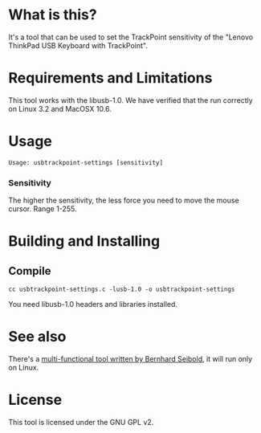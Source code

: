 What is this?
=============

It's a tool that can be used to set the TrackPoint sensitivity of the
"Lenovo ThinkPad USB Keyboard with TrackPoint".

Requirements and Limitations
============================

This tool works with the libusb-1.0.
We have verified that the run correctly on Linux 3.2 and MacOSX 10.6.

Usage
=====

    Usage: usbtrackpoint-settings [sensitivity]
    
### Sensitivity
The higher the sensitivity, the less force you need to move the mouse cursor. Range 1-255.

Building and Installing
=======================

Compile
-------

    cc usbtrackpoint-settings.c -lusb-1.0 -o usbtrackpoint-settings

You need libusb-1.0 headers and libraries installed.

See also
========

There's a [multi-functional tool written by Bernhard Seibold][1], it will run only on Linux.

[1]: https://github.com/bseibold/tpkbdctl

License
=======

This tool is licensed under the GNU GPL v2.


